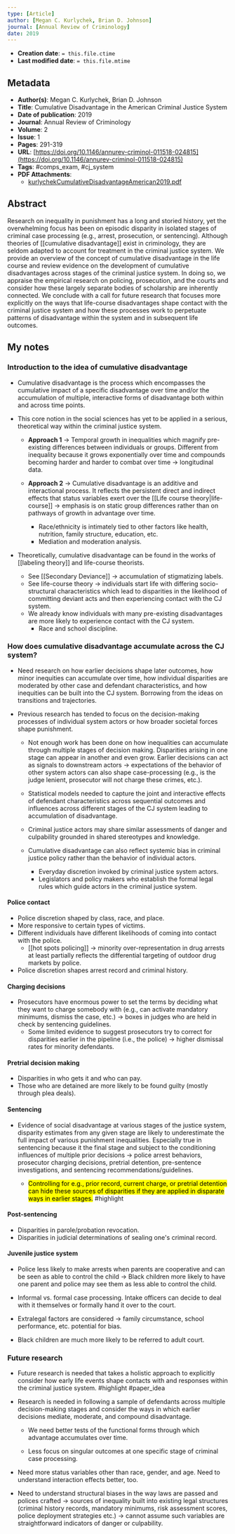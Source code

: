 ```yaml
---
type: [Article]
author: [Megan C. Kurlychek, Brian D. Johnson]
journal: [Annual Review of Criminology]
date: 2019
---
```


* **Creation date**: `= this.file.ctime`
* **Last modified date**: `= this.file.mtime`

## Metadata

* **Author(s)**: Megan C. Kurlychek, Brian D. Johnson
* **Title**: Cumulative Disadvantage in the American Criminal Justice System
* **Date of publication**: 2019
* **Journal**: Annual Review of Criminology
* **Volume**: 2
* **Issue**: 1
* **Pages**: 291-319
* **URL**: [https://doi.org/10.1146/annurev-criminol-011518-024815](https://doi.org/10.1146/annurev-criminol-011518-024815)
* **Tags**: #comps_exam, #cj_system
* **PDF Attachments**:
  * [kurlychekCumulativeDisadvantageAmerican2019.pdf](zotero://open-pdf/library/items/V94UHFPD)

## Abstract

Research on inequality in punishment has a long and storied history, yet the overwhelming focus has been on episodic disparity in isolated stages of criminal case processing (e.g., arrest, prosecution, or sentencing). Although theories of [[cumulative disadvantage]] exist in criminology, they are seldom adapted to account for treatment in the criminal justice system. We provide an overview of the concept of cumulative disadvantage in the life course and review evidence on the development of cumulative disadvantages across stages of the criminal justice system. In doing so, we appraise the empirical research on policing, prosecution, and the courts and consider how these largely separate bodies of scholarship are inherently connected. We conclude with a call for future research that focuses more explicitly on the ways that life-course disadvantages shape contact with the criminal justice system and how these processes work to perpetuate patterns of disadvantage within the system and in subsequent life outcomes.

## My notes

### Introduction to the idea of cumulative disadvantage

* Cumulative disadvantage is the process which encompasses the cumulative impact of a specific disadvantage over time and/or the accumulation of multiple, interactive forms of disadvantage both within and across time points.
  
* This core notion in the social sciences has yet to be applied in a serious, theoretical way within the criminal justice system.

	* **Approach 1** -> Temporal growth in inequalities which magnify pre-existing differences between individuals or groups. Different from inequality because it grows exponentially over time and compounds becoming harder and harder to combat over time -> longitudinal data.
	  
	* **Approach 2** -> Cumulative disadvantage is an additive and interactional process. It reflects the persistent direct and indirect effects that status variables exert over the [[Life course theory|life-course]] -> emphasis is on static group differences rather than on pathways of growth in advantage over time.
		* Race/ethnicity is intimately tied to other factors like health, nutrition, family structure, education, etc.
		* Mediation and moderation analysis.

* Theoretically, cumulative disadvantage can be found in the works of [[labeling theory]] and life-course theorists.
	* See [[Secondary Deviance]] -> accumulation of stigmatizing labels.
	* See life-course theory -> individuals start life with differing socio-structural characteristics which lead to disparities in the likelihood of committing deviant acts and then experiencing contact with the CJ system.
	* We already know individuals with many pre-existing disadvantages are more likely to experience contact with the CJ system.
		* Race and school discipline.

### How does cumulative disadvantage accumulate across the CJ system?

* Need research on how earlier decisions shape later outcomes, how minor inequities can accumulate over time, how individual disparities are moderated by other case and defendant characteristics, and how inequities can be built into the CJ system. Borrowing from the ideas on transitions and trajectories.
  
* Previous research has tended to focus on the decision-making processes of individual system actors or how broader societal forces shape punishment.

	* Not enough work has been done on how inequalities can accumulate through multiple stages of decision making. Disparities arising in one stage can appear in another and even grow. Earlier decisions can act as signals to downstream actors -> expectations of the behavior of other system actors can also shape case-processing (e.g., is the judge lenient, prosecutor will not charge these crimes, etc.).

	* Statistical models needed to capture the joint and interactive effects of defendant characteristics across sequential outcomes and influences across different stages of the CJ system leading to accumulation of disadvantage.

	* Criminal justice actors may share similar assessments of danger and culpability grounded in shared stereotypes and knowledge.
	  
	* Cumulative disadvantage can also reflect systemic bias in criminal justice policy rather than the behavior of individual actors.
		* Everyday discretion invoked by criminal justice system actors.
		* Legislators and policy makers who establish the formal legal rules which guide actors in the criminal justice system.

#### Police contact

* Police discretion shaped by class, race, and place.
* More responsive to certain types of victims.
* Different individuals have different likelihoods of coming into contact with the police.
	* [[hot spots policing]] -> minority over-representation in drug arrests at least partially reflects the differential targeting of outdoor drug markets by police.
* Police discretion shapes arrest record and criminal history.

#### Charging decisions

* Prosecutors have enormous power to set the terms by deciding what they want to charge somebody with (e.g., can activate mandatory minimums, dismiss the case, etc.) -> boxes in judges who are held in check by sentencing guidelines.
	* Some limited evidence to suggest prosecutors try to correct for disparities earlier in the pipeline (i.e., the police) -> higher dismissal rates for minority defendants.

#### Pretrial decision making

* Disparities in who gets it and who can pay.
* Those who are detained are more likely to be found guilty (mostly through plea deals).

#### Sentencing

* Evidence of social disadvantage at various stages of the justice system, disparity estimates from any given stage are likely to underestimate the full impact of various punishment inequalities. Especially true in sentencing because it the final stage and subject to the conditioning influences of multiple prior decisions -> police arrest behaviors, prosecutor charging decisions, pretrial detention, pre-sentence investigations, and sentencing recommendations/guidelines.
  
	* <mark>Controlling for e.g., prior record, current charge, or pretrial detention can hide these sources of disparities if they are applied in disparate ways in earlier stages.</mark> #highlight 

#### Post-sentencing

* Disparities in parole/probation revocation.
* Disparities in judicial determinations of sealing one's criminal record.

#### Juvenile justice system

* Police less likely to make arrests when parents are cooperative and can be seen as able to control the child -> Black children more likely to have one parent and police may see them as less able to control the child.
  
* Informal vs. formal case processing. Intake officers can decide to deal with it themselves or formally hand it over to the court.
  
* Extralegal factors are considered -> family circumstance, school performance, etc. potential for bias.
  
* Black children are much more likely to be referred to adult court. 

### Future research

* Future research is needed that takes a holistic approach to explicitly consider how early life events shape contacts with and responses within the criminal justice system. #highlight #paper_idea
  
* Research is needed in following a sample of defendants across multiple decision-making stages and consider the ways in which earlier decisions mediate, moderate, and compound disadvantage.
  
	* We need better tests of the functional forms through which advantage accumulates over time.
	  
	* Less focus on singular outcomes at one specific stage of criminal case processing.
	  
* Need more status variables other than race, gender, and age. Need to understand interaction effects better, too.
  
* Need to understand structural biases in the way laws are passed and polices crafted -> sources of inequality built into existing legal structures (criminal history records, mandatory minimums, risk assessment scores, police deployment strategies etc.) -> cannot assume such variables are straightforward indicators of danger or culpability.